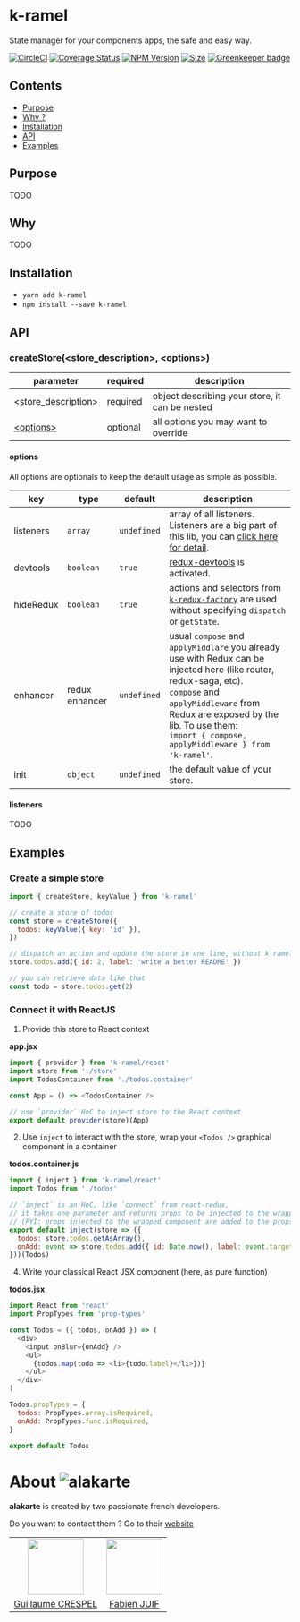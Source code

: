 # k-ramel

State manager for your components apps, the safe and easy way.

[![CircleCI](https://circleci.com/gh/alakarteio/k-ramel.svg?style=shield)](https://circleci.com/gh/alakarteio/k-ramel) [![Coverage Status](https://coveralls.io/repos/github/alakarteio/k-ramel/badge.svg?branch=master)](https://coveralls.io/github/alakarteio/k-ramel?branch=master) [![NPM Version](https://badge.fury.io/js/k-ramel.svg)](https://www.npmjs.com/package/k-ramel)
[![Size](http://img.badgesize.io/alakarteio/k-ramel/master/index.js.svg)]() [![Greenkeeper badge](https://badges.greenkeeper.io/alakarteio/k-ramel.svg)](https://greenkeeper.io/)


## Contents
 - [Purpose](#purpose)
 - [Why ?](#why)
 - [Installation](#installation)
 - [API](#api)
 - [Examples](#examples)

## Purpose
TODO

## Why
TODO

## Installation
 - `yarn add k-ramel`
 - `npm install --save k-ramel`

## API
### createStore(<store_description>, \<options>)
| parameter | required | description |
|---|---|---|
| <store_description>| required | object describing your store, it can be nested |
| [\<options>](#options) | optional | all options you may want to override |

#### options
All options are optionals to keep the default usage as simple as possible.

| key | type | default | description |
|---|---|---|---|
| listeners | `array` | `undefined` | array of all listeners. Listeners are a big part of this lib, you can [click here for detail](#TODO). |
| devtools | `boolean` | `true` | [redux-devtools](https://github.com/zalmoxisus/redux-devtools-extension) is activated. |
| hideRedux | `boolean` | `true` | actions and selectors from [`k-redux-factory`](https://github.com/alakarteio/k-redux-factory) are used without specifying `dispatch` or `getState`. |
| enhancer | redux enhancer | `undefined` | usual `compose` and `applyMiddlare` you already use with Redux can be injected here (like router, redux-saga, etc). <br />`compose` and `applyMiddleware` from Redux are exposed by the lib. To use them:<br /> ```import { compose, applyMiddleware } from 'k-ramel'```. |
| init | `object` | `undefined` | the default value of your store. |

#### listeners
TODO

## Examples
### Create a simple store
```js
import { createStore, keyValue } from 'k-ramel'

// create a store of todos
const store = createStore({
  todos: keyValue({ key: 'id' }),
})

// dispatch an action and update the store in one line, without k-ramel inner reducer
store.todos.add({ id: 2, label: 'write a better README' })

// you can retrieve data like that
const todo = store.todos.get(2)
```

### Connect it with ReactJS
1. Provide this store to React context

**app.jsx**
```js
import { provider } from 'k-ramel/react'
import store from './store'
import TodosContainer from './todos.container'

const App = () => <TodosContainer />

// use `provider` HoC to inject store to the React context
export default provider(store)(App)
```

2. Use `inject` to interact with the store, wrap your `<Todos />` graphical component in a container

**todos.container.js**
```js
import { inject } from 'k-ramel/react'
import Todos from './todos'

// `inject` is an HoC, like `connect` from react-redux,
// it takes one parameter and returns props to be injected to the wrapped component
// (FYI: props injected to the wrapped component are added to the props given by the parent)
export default inject(store => ({
  todos: store.todos.getAsArray(),
  onAdd: event => store.todos.add({ id: Date.now(), label: event.target.value }),
}))(Todos)
```

4. Write your classical React JSX component (here, as pure function)

**todos.jsx**
```js
import React from 'react'
import PropTypes from 'prop-types'

const Todos = ({ todos, onAdd }) => (
  <div>
    <input onBlur={onAdd} />
    <ul>
      {todos.map(todo => <li>{todo.label}</li>})}
    </ul>
  </div>
)

Todos.propTypes = {
  todos: PropTypes.array.isRequired,
  onAdd: PropTypes.func.isRequired,
}

export default Todos
```

# About ![alakarte](https://i.imgur.com/PKlqzvj.png)
**alakarte** is created by two passionate french developers.

Do you want to contact them ? Go to their [website](http://alakarte.io)

<table border="0">
 <tr>
  <td align="center"><img src="https://avatars1.githubusercontent.com/u/26094222?s=460&v=4" width="100" /></td>
  <td align="center"><img src="https://avatars1.githubusercontent.com/u/17828231?s=460&v=4" width="100" /></td>
 </tr>
 <tr>
  <td align="center"><a href="https://github.com/guillaumecrespel">Guillaume CRESPEL</a></td>
  <td align="center"><a href="https://github.com/fabienjuif">Fabien JUIF</a></td>
</table>
